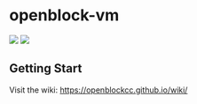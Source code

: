 # openblock-vm
![](https://img.shields.io/travis/com/openblockcc/openblock-vm) ![](https://img.shields.io/github/license/openblockcc/openblock-vm)

## Getting Start

Visit the wiki: https://openblockcc.github.io/wiki/





